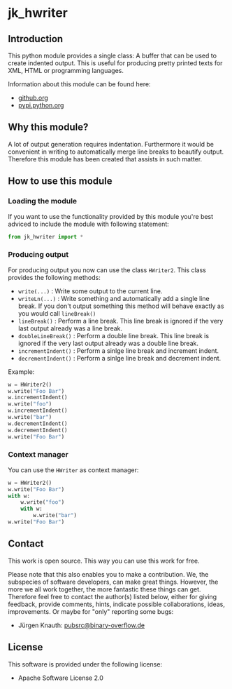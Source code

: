 ﻿jk_hwriter
==========

Introduction
------------

This python module provides a single class: A buffer that can be used to create indented output. This is useful for producing pretty printed texts for XML, HTML or programming languages.

Information about this module can be found here:

* [github.org](https://github.com/jkpubsrc/python-module-jk-hwriter)
* [pypi.python.org](https://pypi.python.org/pypi/jk_hwriter)

Why this module?
----------------

A lot of output generation requires indentation. Furthermore it would be convenient in writing to automatically merge line breaks to beautify output. Therefore this module has been created
that assists in such matter.

How to use this module
----------------------

### Loading the module

If you want to use the functionality provided by this module you're best adviced to include the module with following statement:

```python
from jk_hwriter import *
```

### Producing output

For producing output you now can use the class `HWriter2`. This class provides the following methods:

* `write(...)` : Write some output to the current line.
* `writeLn(...)` : Write something and automatically add a single line break. If you don't output something this method will behave exactly as you would call `lineBreak()`
* `lineBreak()` : Perform a line break. This line break is ignored if the very last output already was a line break.
* `doubleLineBreak()` : Perform a double line break. This line break is ignored if the very last output already was a double line break.
* `incrementIndent()` : Perform a sinlge line break and increment indent.
* `decrementIndent()` : Perform a sinlge line break and decrement indent.

Example:

```python
w = HWriter2()
w.write("Foo Bar")
w.incrementIndent()
w.write("foo")
w.incrementIndent()
w.write("bar")
w.decrementIndent()
w.decrementIndent()
w.write("Foo Bar")
```

### Context manager

You can use the `HWriter` as context manager:

```python
w = HWriter2()
w.write("Foo Bar")
with w:
	w.write("foo")
	with w:
		w.write("bar")
w.write("Foo Bar")
```

Contact
-------

This work is open source. This way you can use this work for free.

Please note that this also enables you to make a contribution. We, the subspecies of software developers, can make great things. However, the more we all work together, the more fantastic these things can get. Therefore feel free to contact the author(s) listed below, either for giving feedback, provide comments, hints, indicate possible collaborations, ideas, improvements. Or maybe for "only" reporting some bugs:

* Jürgen Knauth: pubsrc@binary-overflow.de

License
-------

This software is provided under the following license:

* Apache Software License 2.0



